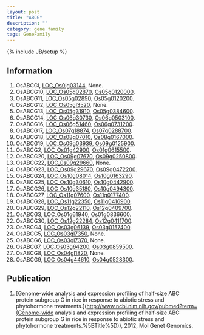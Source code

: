```yaml
---
layout: post
title: "ABCG"
description: ""
category: gene family
tags: GeneFamily
---
```

{% include JB/setup %}

## Information
1. OsABCGl, [LOC_Os0lg03144](http://rice.plantbiology.msu.edu/cgi-bin/ORF_infopage.cgi?orf=LOC_Os0lg03144), None.
2. OsABCG10, [LOC_Os05g02870](http://rice.plantbiology.msu.edu/cgi-bin/ORF_infopage.cgi?orf=LOC_Os05g02870), [Os05g0120000](http://rapdb.dna.affrc.go.jp/viewer/gbrowse_details/irgsp1?name=Os05g0120000).
3. OsABCG11, [LOC_Os05g02890](http://rice.plantbiology.msu.edu/cgi-bin/ORF_infopage.cgi?orf=LOC_Os05g02890), [Os05g0120200](http://rapdb.dna.affrc.go.jp/viewer/gbrowse_details/irgsp1?name=Os05g0120200).
4. OsABCG12, [LOC_Os05gl3520](http://rice.plantbiology.msu.edu/cgi-bin/ORF_infopage.cgi?orf=LOC_Os05gl3520), None.
5. OsABCG13, [LOC_Os05g31910](http://rice.plantbiology.msu.edu/cgi-bin/ORF_infopage.cgi?orf=LOC_Os05g31910), [Os05g0384600](http://rapdb.dna.affrc.go.jp/viewer/gbrowse_details/irgsp1?name=Os05g0384600).
6. OsABCG14, [LOC_Os06g30730](http://rice.plantbiology.msu.edu/cgi-bin/ORF_infopage.cgi?orf=LOC_Os06g30730), [Os06g0503100](http://rapdb.dna.affrc.go.jp/viewer/gbrowse_details/irgsp1?name=Os06g0503100).
7. OsABCG16, [LOC_Os06g51460](http://rice.plantbiology.msu.edu/cgi-bin/ORF_infopage.cgi?orf=LOC_Os06g51460), [Os06g0731200](http://rapdb.dna.affrc.go.jp/viewer/gbrowse_details/irgsp1?name=Os06g0731200).
8. OsABCG17, [LOC_Os07g18874](http://rice.plantbiology.msu.edu/cgi-bin/ORF_infopage.cgi?orf=LOC_Os07g18874), [Os07g0288700](http://rapdb.dna.affrc.go.jp/viewer/gbrowse_details/irgsp1?name=Os07g0288700).
9. OsABCG18, [LOC_Os08g07010](http://rice.plantbiology.msu.edu/cgi-bin/ORF_infopage.cgi?orf=LOC_Os08g07010), [Os08g0167000](http://rapdb.dna.affrc.go.jp/viewer/gbrowse_details/irgsp1?name=Os08g0167000).
10. OsABCG19, [LOC_Os09g03939](http://rice.plantbiology.msu.edu/cgi-bin/ORF_infopage.cgi?orf=LOC_Os09g03939), [Os09g0125900](http://rapdb.dna.affrc.go.jp/viewer/gbrowse_details/irgsp1?name=Os09g0125900).
11. OsABCG2, [LOC_Os01g42900](http://rice.plantbiology.msu.edu/cgi-bin/ORF_infopage.cgi?orf=LOC_Os01g42900), [Os01g0615500](http://rapdb.dna.affrc.go.jp/viewer/gbrowse_details/irgsp1?name=Os01g0615500).
12. OsABCG20, [LOC_Os09g07670](http://rice.plantbiology.msu.edu/cgi-bin/ORF_infopage.cgi?orf=LOC_Os09g07670), [Os09g0250800](http://rapdb.dna.affrc.go.jp/viewer/gbrowse_details/irgsp1?name=Os09g0250800).
13. OsABCG22, [LOC_0s09g29660](http://rice.plantbiology.msu.edu/cgi-bin/ORF_infopage.cgi?orf=LOC_0s09g29660), None.
14. OsABCG23, [LOC_Os09g29670](http://rice.plantbiology.msu.edu/cgi-bin/ORF_infopage.cgi?orf=LOC_Os09g29670), [Os09g0472200](http://rapdb.dna.affrc.go.jp/viewer/gbrowse_details/irgsp1?name=Os09g0472200).
15. OsABCG24, [LOC_Os10g08014](http://rice.plantbiology.msu.edu/cgi-bin/ORF_infopage.cgi?orf=LOC_Os10g08014), [Os10g0163290](http://rapdb.dna.affrc.go.jp/viewer/gbrowse_details/irgsp1?name=Os10g0163290).
16. OsABCG25, [LOC_Os10g30610](http://rice.plantbiology.msu.edu/cgi-bin/ORF_infopage.cgi?orf=LOC_Os10g30610), [Os10g0442900](http://rapdb.dna.affrc.go.jp/viewer/gbrowse_details/irgsp1?name=Os10g0442900).
17. OsABCG26, [LOC_Os10g35180](http://rice.plantbiology.msu.edu/cgi-bin/ORF_infopage.cgi?orf=LOC_Os10g35180), [Os10g0494300](http://rapdb.dna.affrc.go.jp/viewer/gbrowse_details/irgsp1?name=Os10g0494300).
18. OsABCG27, [LOC_Os11g07600](http://rice.plantbiology.msu.edu/cgi-bin/ORF_infopage.cgi?orf=LOC_Os11g07600), [Os11g0177400](http://rapdb.dna.affrc.go.jp/viewer/gbrowse_details/irgsp1?name=Os11g0177400).
19. OsABCG28, [LOC_Os11g22350](http://rice.plantbiology.msu.edu/cgi-bin/ORF_infopage.cgi?orf=LOC_Os11g22350), [Os11g0416900](http://rapdb.dna.affrc.go.jp/viewer/gbrowse_details/irgsp1?name=Os11g0416900).
20. OsABCG29, [LOC_Os12g22110](http://rice.plantbiology.msu.edu/cgi-bin/ORF_infopage.cgi?orf=LOC_Os12g22110), [Os12g0409700](http://rapdb.dna.affrc.go.jp/viewer/gbrowse_details/irgsp1?name=Os12g0409700).
21. OsABCG3, [LOC_Os01g61940](http://rice.plantbiology.msu.edu/cgi-bin/ORF_infopage.cgi?orf=LOC_Os01g61940), [Os01g0836600](http://rapdb.dna.affrc.go.jp/viewer/gbrowse_details/irgsp1?name=Os01g0836600).
22. OsABCG30, [LOC_Os12g22284](http://rice.plantbiology.msu.edu/cgi-bin/ORF_infopage.cgi?orf=LOC_Os12g22284), [Os12g0411700](http://rapdb.dna.affrc.go.jp/viewer/gbrowse_details/irgsp1?name=Os12g0411700).
23. OsABCG4, [LOC_Os03g06139](http://rice.plantbiology.msu.edu/cgi-bin/ORF_infopage.cgi?orf=LOC_Os03g06139), [Os03g0157400](http://rapdb.dna.affrc.go.jp/viewer/gbrowse_details/irgsp1?name=Os03g0157400).
24. OsABCG5, [LOC_Os03gl7350](http://rice.plantbiology.msu.edu/cgi-bin/ORF_infopage.cgi?orf=LOC_Os03gl7350), None.
25. OsABCG6, [LOC_Os03gl7370](http://rice.plantbiology.msu.edu/cgi-bin/ORF_infopage.cgi?orf=LOC_Os03gl7370), None.
26. OsABCG7, [LOC_Os03g64200](http://rice.plantbiology.msu.edu/cgi-bin/ORF_infopage.cgi?orf=LOC_Os03g64200), [Os03g0859500](http://rapdb.dna.affrc.go.jp/viewer/gbrowse_details/irgsp1?name=Os03g0859500).
27. OsABCG8, [LOC_Os04gl1820](http://rice.plantbiology.msu.edu/cgi-bin/ORF_infopage.cgi?orf=LOC_Os04gl1820), None.
28. OsABCG9, [LOC_Os04g44610](http://rice.plantbiology.msu.edu/cgi-bin/ORF_infopage.cgi?orf=LOC_Os04g44610), [Os04g0528300](http://rapdb.dna.affrc.go.jp/viewer/gbrowse_details/irgsp1?name=Os04g0528300).

## Publication
1. [Genome-wide analysis and expression profiling of half-size ABC protein subgroup G in rice in response to abiotic stress and phytohormone treatments.](http://www.ncbi.nlm.nih.gov/pubmed?term=(Genome-wide analysis and expression profiling of half-size ABC protein subgroup G in rice in response to abiotic stress and phytohormone treatments.%5BTitle%5D)), 2012, Mol Genet Genomics.


